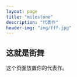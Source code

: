 ```yaml
---
layout: page
title: "milestone"
description: "代表作"
header-img: "img/fff.jpg"
---
```

## 这就是街舞
这个页面放置你的代表作。







